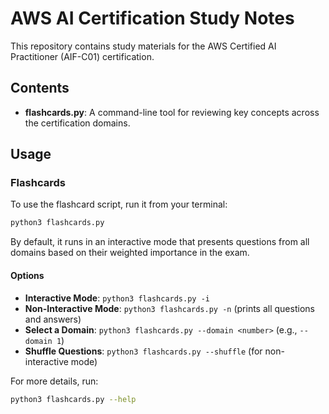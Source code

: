 # AWS AI Certification Study Notes

This repository contains study materials for the AWS Certified AI Practitioner (AIF-C01) certification.

## Contents

*   **flashcards.py**: A command-line tool for reviewing key concepts across the certification domains.

## Usage

### Flashcards

To use the flashcard script, run it from your terminal:

```bash
python3 flashcards.py
```

By default, it runs in an interactive mode that presents questions from all domains based on their weighted importance in the exam.

#### Options

*   **Interactive Mode**: `python3 flashcards.py -i`
*   **Non-Interactive Mode**: `python3 flashcards.py -n` (prints all questions and answers)
*   **Select a Domain**: `python3 flashcards.py --domain <number>` (e.g., `--domain 1`)
*   **Shuffle Questions**: `python3 flashcards.py --shuffle` (for non-interactive mode)

For more details, run:
```bash
python3 flashcards.py --help
```
